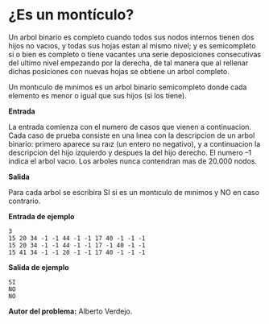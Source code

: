 # ¿Es un montículo?

Un arbol binario es completo cuando todos sus nodos internos tienen dos hijos no vacıos, y todas sus hojas estan al mismo nivel; y es semicompleto si o bien es completo o tiene vacantes una serie deposiciones consecutivas del ultimo nivel empezando por la derecha, de tal manera que al rellenar dichas posiciones con nuevas hojas se obtiene un arbol completo.

Un montıculo de mınimos es un arbol binario semicompleto donde cada elemento es menor o igual que sus hijos (si los tiene).

**Entrada**

La entrada comienza con el numero de casos que vienen a continuacion. Cada caso de prueba consiste en una lınea con la descripcion de un arbol binario: primero aparece su raız (un entero no negativo), y a continuacion la descripcion del hijo izquierdo y despues la del hijo derecho. El numero –1 indica el arbol vacıo. Los arboles nunca contendran mas de 20.000 nodos.

**Salida**

Para cada arbol se escribira SI si es un montıculo de mınimos y NO en caso contrario.

**Entrada de ejemplo**

    3
    15 20 34 -1 -1 44 -1 -1 17 40 -1 -1 -1
    15 20 34 -1 -1 44 -1 -1 17 -1 40 -1 -1
    15 41 34 -1 -1 20 -1 -1 17 40 -1 -1 -1

**Salida de ejemplo**

    SI
    NO
    NO

**Autor del problema:** Alberto Verdejo.
